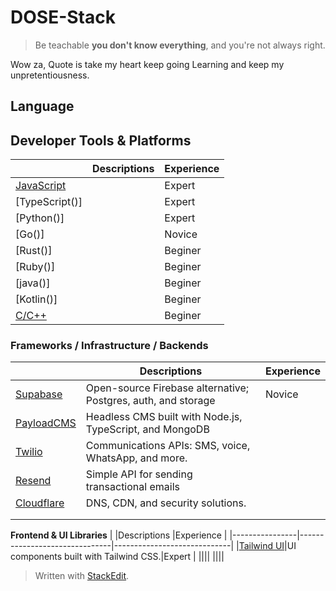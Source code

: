 # DOSE-Stack
> Be teachable **you don't know everything**, and you're not always right.

Wow za, Quote is take my heart keep going Learning and keep my unpretentiousness.
## Language


## Developer Tools & Platforms 
|                |Descriptions                          |Experience                         |
|----------------|-------------------------------|-----------------------------|
|[JavaScript]()||Expert |
|[TypeScript()]||Expert|
|[Python()]||Expert|
|[Go()]||Novice|
|[Rust()]||Beginer|
|[Ruby()]||Beginer|
|[java()]||Beginer|
|[Kotlin()]||Beginer|
|[C/C++]()||Beginer |


### **Frameworks / Infrastructure / Backends**
|                |Descriptions                          |Experience                         |
|----------------|-------------------------------|-----------------------------|
|[Supabase](https://supabase.com/)|Open-source Firebase alternative; Postgres, auth, and storage            |Novice            |
|[PayloadCMS](https://payloadcms.com/)|Headless CMS built with Node.js, TypeScript, and MongoDB|
|[Twilio](https://www.twilio.com/)|Communications APIs: SMS, voice, WhatsApp, and more.||
|[Resend](https://resend.com/home)|Simple API for sending transactional emails||
|[Cloudflare](https://dash.cloudflare.com/login)|DNS, CDN, and security solutions.||
||||
||||


**Frontend & UI Libraries**
|                |Descriptions                          |Experience                         |
|----------------|-------------------------------|-----------------------------|
|[Tailwind UI](https://tailwindui.com/)|UI components built with Tailwind CSS.|Expert |
||||
||||




> Written with [StackEdit](https://stackedit.io/).

